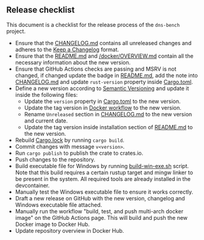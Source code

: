 ## Release checklist

This document is a checklist for the release process of the `dns-bench` project.

- Ensure that the [CHANGELOG.md](./CHANGELOG.md) contains all unreleased changes and adheres to the [Keep a Changelog](https://keepachangelog.com/en/1.1.0/) format.
- Ensure that the [README.md](./README.md) and [/docker/OVERVIEW.md](./docker/OVERVIEW.md) contain all the necessary information about the new version.
- Ensure that GitHub Actions checks are passing and MSRV is not changed, if changed update the badge in [README.md](./README.md), add the note into [CHANGELOG.md](./CHANGELOG.md) and update `rust-version` property inside [Cargo.toml](./Cargo.toml).
- Define a new version according to [Semantic Versioning](https://semver.org/spec/v2.0.0.html) and update it inside the following files:
  - Update the `version` property in [Cargo.toml](./Cargo.toml) to the new version.
  - Update the tag version in [Docker workflow](./.github/workflows/docker.yml) to the new version.
  - Rename `Unreleased` section in [CHANGELOG.md](./CHANGELOG.md) to the new version and current date.
  - Update the tag version inside installation section of [README.md](./README.md) to the new version.
- Rebuild [Cargo.lock](./Cargo.lock) by running `cargo build`.
- Commit changes with message `v<version>`.
- Run `cargo publish` to publish the crate to crates.io.
- Push changes to the repository.
- Build executable file for Windows by running [build-win-exe.sh](./build-win-exe.sh) script. Note that this build requires a certain rustup target and mingw linker to be present in the system. All required tools are already installed in the devcontainer.
- Manually test the Windows executable file to ensure it works correctly.
- Draft a new release on GitHub with the new version, changelog and Windows executable file attached.
- Manually run the workflow "build, test, and push multi-arch docker image" on the GitHub Actions page. This will build and push the new Docker image to Docker Hub.
- Update repository overview in Docker Hub.
